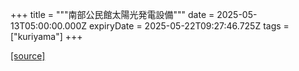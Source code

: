 +++
title = """南部公民館太陽光発電設備"""
date = 2025-05-13T05:00:00.000Z
expiryDate = 2025-05-22T09:27:46.725Z
tags = ["kuriyama"]
+++


[[source]](https://www.town.kuriyama.hokkaido.jp/site/-/23054.html)
